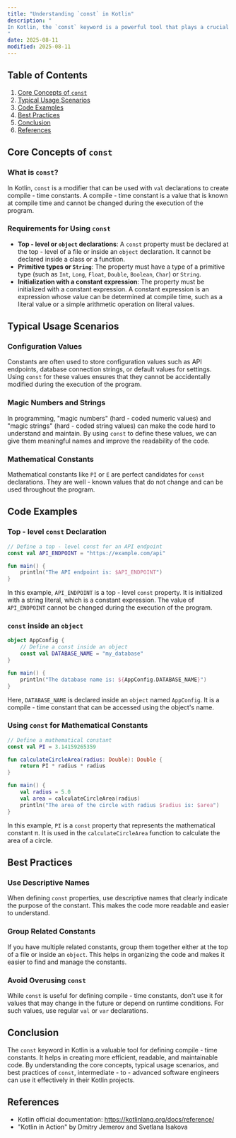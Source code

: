 ```yaml
---
title: "Understanding `const` in Kotlin"
description: "
In Kotlin, the `const` keyword is a powerful tool that plays a crucial role in defining constants. Constants are values that remain the same throughout the execution of a program. Using `const` can lead to more efficient code, better readability, and easier maintenance. In this blog post, we will delve into the core concepts of `const` in Kotlin, explore its typical usage scenarios, and discuss best practices for using it effectively.
"
date: 2025-08-11
modified: 2025-08-11
---
```


## Table of Contents
1. [Core Concepts of `const`](#core-concepts-of-const)
2. [Typical Usage Scenarios](#typical-usage-scenarios)
3. [Code Examples](#code-examples)
4. [Best Practices](#best-practices)
5. [Conclusion](#conclusion)
6. [References](#references)

## Core Concepts of `const`
### What is `const`?
In Kotlin, `const` is a modifier that can be used with `val` declarations to create compile - time constants. A compile - time constant is a value that is known at compile time and cannot be changed during the execution of the program. 

### Requirements for Using `const`
- **Top - level or `object` declarations**: A `const` property must be declared at the top - level of a file or inside an `object` declaration. It cannot be declared inside a class or a function.
- **Primitive types or `String`**: The property must have a type of a primitive type (such as `Int`, `Long`, `Float`, `Double`, `Boolean`, `Char`) or `String`.
- **Initialization with a constant expression**: The property must be initialized with a constant expression. A constant expression is an expression whose value can be determined at compile time, such as a literal value or a simple arithmetic operation on literal values.

## Typical Usage Scenarios
### Configuration Values
Constants are often used to store configuration values such as API endpoints, database connection strings, or default values for settings. Using `const` for these values ensures that they cannot be accidentally modified during the execution of the program.

### Magic Numbers and Strings
In programming, "magic numbers" (hard - coded numeric values) and "magic strings" (hard - coded string values) can make the code hard to understand and maintain. By using `const` to define these values, we can give them meaningful names and improve the readability of the code.

### Mathematical Constants
Mathematical constants like `PI` or `E` are perfect candidates for `const` declarations. They are well - known values that do not change and can be used throughout the program.

## Code Examples
### Top - level `const` Declaration
```kotlin
// Define a top - level const for an API endpoint
const val API_ENDPOINT = "https://example.com/api"

fun main() {
    println("The API endpoint is: $API_ENDPOINT")
}
```
In this example, `API_ENDPOINT` is a top - level `const` property. It is initialized with a string literal, which is a constant expression. The value of `API_ENDPOINT` cannot be changed during the execution of the program.

### `const` inside an `object`
```kotlin
object AppConfig {
    // Define a const inside an object
    const val DATABASE_NAME = "my_database"
}

fun main() {
    println("The database name is: ${AppConfig.DATABASE_NAME}")
}
```
Here, `DATABASE_NAME` is declared inside an `object` named `AppConfig`. It is a compile - time constant that can be accessed using the object's name.

### Using `const` for Mathematical Constants
```kotlin
// Define a mathematical constant
const val PI = 3.14159265359

fun calculateCircleArea(radius: Double): Double {
    return PI * radius * radius
}

fun main() {
    val radius = 5.0
    val area = calculateCircleArea(radius)
    println("The area of the circle with radius $radius is: $area")
}
```
In this example, `PI` is a `const` property that represents the mathematical constant π. It is used in the `calculateCircleArea` function to calculate the area of a circle.

## Best Practices
### Use Descriptive Names
When defining `const` properties, use descriptive names that clearly indicate the purpose of the constant. This makes the code more readable and easier to understand.

### Group Related Constants
If you have multiple related constants, group them together either at the top of a file or inside an `object`. This helps in organizing the code and makes it easier to find and manage the constants.

### Avoid Overusing `const`
While `const` is useful for defining compile - time constants, don't use it for values that may change in the future or depend on runtime conditions. For such values, use regular `val` or `var` declarations.

## Conclusion
The `const` keyword in Kotlin is a valuable tool for defining compile - time constants. It helps in creating more efficient, readable, and maintainable code. By understanding the core concepts, typical usage scenarios, and best practices of `const`, intermediate - to - advanced software engineers can use it effectively in their Kotlin projects.

## References
- Kotlin official documentation: https://kotlinlang.org/docs/reference/
- "Kotlin in Action" by Dmitry Jemerov and Svetlana Isakova